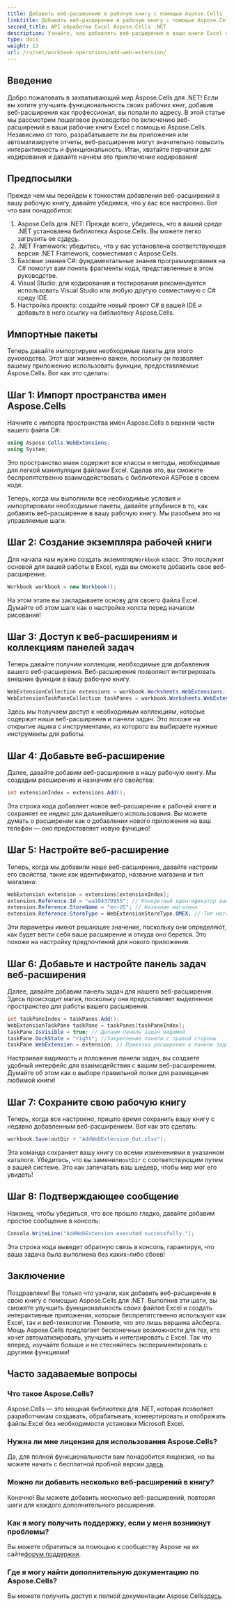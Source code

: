 ```yaml
---
title: Добавить веб-расширение в рабочую книгу с помощью Aspose.Cells
linktitle: Добавить веб-расширение в рабочую книгу с помощью Aspose.Cells
second_title: API обработки Excel Aspose.Cells .NET
description: Узнайте, как добавлять веб-расширения в ваши книги Excel с помощью Aspose.Cells для .NET в этом пошаговом руководстве. Разблокируйте новые функции без усилий.
type: docs
weight: 13
url: /ru/net/workbook-operations/add-web-extension/
---
```

## Введение
Добро пожаловать в захватывающий мир Aspose.Cells для .NET! Если вы хотите улучшить функциональность своих рабочих книг, добавив веб-расширения как профессионал, вы попали по адресу. В этой статье мы рассмотрим пошаговое руководство по включению веб-расширений в ваши рабочие книги Excel с помощью Aspose.Cells. Независимо от того, разрабатываете ли вы приложения или автоматизируете отчеты, веб-расширения могут значительно повысить интерактивность и функциональность. Итак, хватайте перчатки для кодирования и давайте начнем это приключение кодирования!
## Предпосылки
Прежде чем мы перейдем к тонкостям добавления веб-расширений в вашу рабочую книгу, давайте убедимся, что у вас все настроено. Вот что вам понадобится:
1. Aspose.Cells для .NET: Прежде всего, убедитесь, что в вашей среде .NET установлена библиотека Aspose.Cells. Вы можете легко загрузить ее с[здесь](https://releases.aspose.com/cells/net/).
2. .NET Framework: убедитесь, что у вас установлена соответствующая версия .NET Framework, совместимая с Aspose.Cells.
3. Базовые знания C#: фундаментальные знания программирования на C# помогут вам понять фрагменты кода, представленные в этом руководстве.
4. Visual Studio: для кодирования и тестирования рекомендуется использовать Visual Studio или любую другую совместимую с C# среду IDE.
5. Настройка проекта: создайте новый проект C# в вашей IDE и добавьте в него ссылку на библиотеку Aspose.Cells.
## Импортные пакеты
Теперь давайте импортируем необходимые пакеты для этого руководства. Этот шаг жизненно важен, поскольку он позволяет вашему приложению использовать функции, предоставляемые Aspose.Cells. Вот как это сделать:
## Шаг 1: Импорт пространства имен Aspose.Cells
Начните с импорта пространства имен Aspose.Cells в верхней части вашего файла C#:
```csharp
using Aspose.Cells.WebExtensions;
using System;
```
Это пространство имен содержит все классы и методы, необходимые для легкой манипуляции файлами Excel. Сделав это, вы сможете беспрепятственно взаимодействовать с библиотекой ASPose в своем коде.

Теперь, когда мы выполнили все необходимые условия и импортировали необходимые пакеты, давайте углубимся в то, как добавить веб-расширение в вашу рабочую книгу. Мы разобьем это на управляемые шаги.
## Шаг 2: Создание экземпляра рабочей книги
 Для начала нам нужно создать экземпляр`Workbook` класс. Это послужит основой для вашей работы в Excel, куда вы сможете добавить свое веб-расширение.
```csharp
Workbook workbook = new Workbook();
```
На этом этапе вы закладываете основу для своего файла Excel. Думайте об этом шаге как о настройке холста перед началом рисования!
## Шаг 3: Доступ к веб-расширениям и коллекциям панелей задач
Теперь давайте получим коллекции, необходимые для добавления вашего веб-расширения. Веб-расширения позволяют интегрировать внешние функции в вашу рабочую книгу.
```csharp
WebExtensionCollection extensions = workbook.Worksheets.WebExtensions;
WebExtensionTaskPaneCollection taskPanes = workbook.Worksheets.WebExtensionTaskPanes;
```
Здесь мы получаем доступ к необходимым коллекциям, которые содержат наши веб-расширения и панели задач. Это похоже на открытие ящика с инструментами, из которого вы выбираете нужные инструменты для работы.
## Шаг 4: Добавьте веб-расширение 
Далее, давайте добавим веб-расширение в нашу рабочую книгу. Мы создадим расширение и назначим его свойства:
```csharp
int extensionIndex = extensions.Add();
```
Эта строка кода добавляет новое веб-расширение к рабочей книге и сохраняет ее индекс для дальнейшего использования. Вы можете думать о расширении как о добавлении нового приложения на ваш телефон — оно предоставляет новую функцию!
## Шаг 5: Настройте веб-расширение
Теперь, когда мы добавили наше веб-расширение, давайте настроим его свойства, такие как идентификатор, название магазина и тип магазина:
```csharp
WebExtension extension = extensions[extensionIndex];
extension.Reference.Id = "wa104379955"; // Конкретный идентификатор вашего веб-расширения
extension.Reference.StoreName = "en-US"; // Название магазина
extension.Reference.StoreType = WebExtensionStoreType.OMEX; // Тип магазина
```
Эти параметры имеют решающее значение, поскольку они определяют, как будет вести себя ваше расширение и откуда оно берется. Это похоже на настройку предпочтений для нового приложения.
## Шаг 6: Добавьте и настройте панель задач веб-расширения
Далее, давайте добавим панель задач для нашего веб-расширения. Здесь происходит магия, поскольку она предоставляет выделенное пространство для работы вашего расширения.
```csharp
int taskPaneIndex = taskPanes.Add();
WebExtensionTaskPane taskPane = taskPanes[taskPaneIndex];
taskPane.IsVisible = true; // Делаем панель задач видимой
taskPane.DockState = "right"; //Закрепление панели с правой стороны
taskPane.WebExtension = extension; // Привязка расширения к панели задач
```
Настраивая видимость и положение панели задач, вы создаете удобный интерфейс для взаимодействия с вашим веб-расширением. Думайте об этом как о выборе правильной полки для размещения любимой книги!
## Шаг 7: Сохраните свою рабочую книгу
Теперь, когда все настроено, пришло время сохранить вашу книгу с недавно добавленным веб-расширением. Вот как это сделать:
```csharp
workbook.Save(outDir + "AddWebExtension_Out.xlsx");
```
 Эта команда сохраняет вашу книгу со всеми изменениями в указанном каталоге. Убедитесь, что вы заменили`outDir` с соответствующим путем в вашей системе. Это как запечатать ваш шедевр, чтобы мир мог его увидеть!
## Шаг 8: Подтверждающее сообщение
Наконец, чтобы убедиться, что все прошло гладко, давайте добавим простое сообщение в консоль:
```csharp
Console.WriteLine("AddWebExtension executed successfully.");
```
Эта строка кода выведет обратную связь в консоль, гарантируя, что ваша задача была выполнена без каких-либо сбоев!
## Заключение
Поздравляем! Вы только что узнали, как добавить веб-расширение в свою книгу с помощью Aspose.Cells для .NET. Выполнив эти шаги, вы сможете улучшить функциональность своих файлов Excel и создать интерактивные приложения, которые беспрепятственно используют как Excel, так и веб-технологии. Помните, что это лишь вершина айсберга. Мощь Aspose.Cells предлагает бесконечные возможности для тех, кто хочет автоматизировать, улучшить и интегрировать с Excel. Так что вперед, изучайте больше и не стесняйтесь экспериментировать с другими функциями!
## Часто задаваемые вопросы
### Что такое Aspose.Cells?
Aspose.Cells — это мощная библиотека для .NET, которая позволяет разработчикам создавать, обрабатывать, конвертировать и отображать файлы Excel без необходимости установки Microsoft Excel.
### Нужна ли мне лицензия для использования Aspose.Cells?
 Да, для полной функциональности вам понадобится лицензия, но вы можете начать с бесплатной пробной версии.[здесь](https://releases.aspose.com/).
### Можно ли добавить несколько веб-расширений в книгу?
Конечно! Вы можете добавить несколько веб-расширений, повторяя шаги для каждого дополнительного расширения.
### Как я могу получить поддержку, если у меня возникнут проблемы?
 Вы можете обратиться за помощью к сообществу Aspose на их сайте[форум поддержки](https://forum.aspose.com/c/cells/9).
### Где я могу найти дополнительную документацию по Aspose.Cells?
Вы можете получить доступ к полной документации Aspose.Cells[здесь](https://reference.aspose.com/cells/net/).
